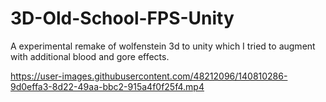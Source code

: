 # 3D-Old-School-FPS-Unity

A experimental remake of wolfenstein 3d to unity which I tried to augment with additional blood and gore effects.

https://user-images.githubusercontent.com/48212096/140810286-9d0effa3-8d22-49aa-bbc2-915a4f0f25f4.mp4


